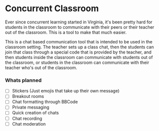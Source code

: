 # Concurrent Classroom
Ever since concurrent learning started in Virginia, it's been pretty hard for students in the classroom to communicate with their peers or their teacher out of the classroom. This is a tool to make that much easier.

This is a chat based communication tool that is intended to be used in the classroom setting. The teacher sets up a class chat, then the students can join that class through a special code that is provided by the teacher, and then students inside the classroom can communicate with students out of the classroom, or students in the classroom can communicate with their teacher who's out of the classroom.

### Whats planned
- [ ] Stickers (Just emojis that take up their own message)
- [ ] Breakout rooms
- [ ] Chat formatting through BBCode
- [ ] Private messaging
- [ ] Quick creation of chats
- [ ] Chat recording
- [ ] Chat moderation